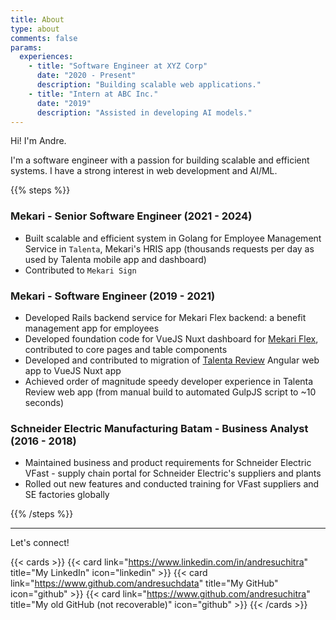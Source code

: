```yaml
---
title: About
type: about
comments: false
params:
  experiences:
    - title: "Software Engineer at XYZ Corp"
      date: "2020 - Present"
      description: "Building scalable web applications."
    - title: "Intern at ABC Inc."
      date: "2019"
      description: "Assisted in developing AI models."
---
```


Hi! I'm Andre.

I'm a software engineer with a passion for building scalable and efficient systems. I have a strong interest in web development and AI/ML.

{{% steps %}}

### Mekari - Senior Software Engineer (2021 - 2024)

* Built scalable and efficient system in Golang for Employee Management Service in `Talenta`, Mekari's HRIS app (thousands requests per day as used by Talenta mobile app and dashboard)
* Contributed to `Mekari Sign`


### Mekari - Software Engineer (2019 - 2021)

* Developed Rails backend service for Mekari Flex backend: a benefit management app for employees
* Developed foundation code for VueJS Nuxt dashboard for [Mekari Flex](https://flex.mekari.com/), contributed to core pages and table components
* Developed and contributed to migration of [Talenta Review](https://talenta.com/review) Angular web app to VueJS Nuxt app
* Achieved order of magnitude speedy developer experience in Talenta Review web app (from manual build to automated GulpJS script to ~10 seconds)

### Schneider Electric Manufacturing Batam - Business Analyst (2016 - 2018)

* Maintained business and product requirements for Schneider Electric VFast - supply chain portal for Schneider Electric's suppliers and plants
* Rolled out new features and conducted training for VFast suppliers and SE factories globally


{{% /steps %}}

____

Let's connect!

{{< cards >}}
    {{< card link="https://www.linkedin.com/in/andresuchitra" title="My LinkedIn" icon="linkedin" >}}
    {{< card link="https://www.github.com/andresuchdata" title="My GitHub" icon="github" >}}
    {{< card link="https://www.github.com/andresuchitra" title="My old GitHub (not recoverable)" icon="github" >}}
{{< /cards >}}



